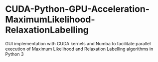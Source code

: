 # CUDA-Python-GPU-Acceleration-MaximumLikelihood-RelaxationLabelling
GUI implementation with CUDA kernels and Numba to facilitate parallel execution of Maximum Likelihood and Relaxation Labelling algorithms in Python 3
